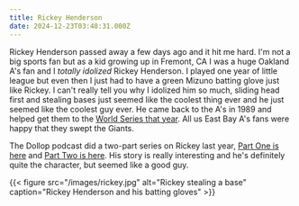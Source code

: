 ```yaml
---
title: Rickey Henderson
date: 2024-12-23T03:48:31.000Z
---
```


Rickey Henderson passed away a few days ago and it hit me hard. I'm not a big sports fan but as a kid growing up in Fremont, CA I was a huge Oakland A's fan and I *totally idolized* Rickey Henderson. I played one year of little league but even then I just had to have a green Mizuno batting glove just like Rickey. I can't really tell you why I idolized him so much, sliding head first and stealing bases just seemed like the coolest thing ever and he just seemed like the coolest guy ever. He came back to the A's in 1989 and helped get them to the [World Series that year](https://en.wikipedia.org/wiki/1989_World_Series). All us East Bay A's fans were happy that they swept the Giants. 

The Dollop podcast did a two-part series on Rickey last year, [Part One is here](https://omny.fm/shows/the-dollop-with-dave-anthony-and-gareth-reynolds/574-rickey-henderson-part-one) and [Part Two is here](https://omny.fm/shows/the-dollop-with-dave-anthony-and-gareth-reynolds/575-rickey-henderson-part-two). His story is really interesting and he's definitely quite the character, but seemed like a good guy.

{{< figure src="/images/rickey.jpg" alt="Rickey stealing a base" caption="Rickey Henderson and his batting gloves" >}}
